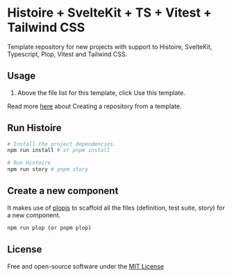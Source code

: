 # Histoire + SvelteKit + TS  + Vitest + Tailwind CSS

Template repository for new projects with support to Histoire, SvelteKit, Typescript, Plop, Vitest and Tailwind CSS.

## Usage

1. Above the file list for this template, click Use this template.

Read more [here](https://docs.github.com/en/repositories/creating-and-managing-repositories/creating-a-repository-from-a-template) about Creating a repository from a template.

## Run Histoire

```bash
# Install the project dependencies.
npm run install # or pnpm install

# Run Histoire
npm run story # pnpm story
```

## Create a new component

It makes use of [plopjs](plopjs.com) to scaffold all the files (definition, test suite, story) for a new component.

```bash
npm run plop (or pnpm plop)
```

## License

Free and open-source software under the [MIT License](LICENSE)
